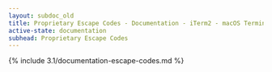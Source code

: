 ```yaml
---
layout: subdoc_old
title: Proprietary Escape Codes - Documentation - iTerm2 - macOS Terminal Replacement
active-state: documentation
subhead: Proprietary Escape Codes
---
```

{% include 3.1/documentation-escape-codes.md %}
